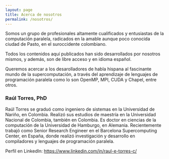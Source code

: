 ```yaml
---
layout: page
title: Acerca de nosotros
permalink: /nosotros/
---
```


Somos un grupo de profesionales altamente cualificados y entusiastas de la computación paralela, radicados en la amable aunque poco conocida ciudad de Pasto, en el suroccidente colombiano.

Todos los contenidos aquí publicados han sido desarrollados por nosotros mismos, y además, son de libre acceso y en idioma español.

Queremos acercar a los desarolladores de habla hispana al fascinante mundo de la supercomputación, a través del aprendizaje de lenguajes de programación paralela como lo son OpenMP, MPI, CUDA y Chapel, entre otros.

### Raúl Torres, PhD

Raúl Torres se graduó como ingeniero de sistemas en la Universidad de Nariño, en Colombia. Realizó sus estudios de maestría en la Universidad Nacional de Colombia, también en Colombia. Es doctor en ciencias de la computación de la Universidad de Hamburgo, en Alemania. Recientemente trabajó como Senior Research Engineer en el Barcelona Supercomputing Center, en España, donde realizó investigación y desarrollo en compiladores y lenguajes de programación paralela.

Perfil en LinkedIn: https://www.linkedin.com/in/raul-e-torres-c/
